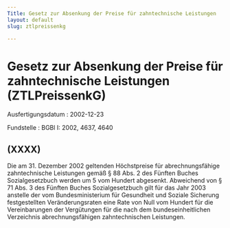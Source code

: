 ```yaml
---
Title: Gesetz zur Absenkung der Preise für zahntechnische Leistungen
layout: default
slug: ztlpreissenkg

---
```


# Gesetz zur Absenkung der Preise für zahntechnische Leistungen (ZTLPreissenkG)

Ausfertigungsdatum
:   2002-12-23

Fundstelle
:   BGBl I: 2002, 4637, 4640



## (XXXX)

Die am 31. Dezember 2002 geltenden Höchstpreise für abrechnungsfähige
zahntechnische Leistungen gemäß § 88 Abs. 2 des Fünften Buches
Sozialgesetzbuch werden um 5 vom Hundert abgesenkt. Abweichend von §
71 Abs. 3 des Fünften Buches Sozialgesetzbuch gilt für das Jahr 2003
anstelle der vom Bundesministerium für Gesundheit und Soziale
Sicherung festgestellten Veränderungsraten eine Rate von Null vom
Hundert für die Vereinbarungen der Vergütungen für die nach dem
bundeseinheitlichen Verzeichnis abrechnungsfähigen zahntechnischen
Leistungen.


